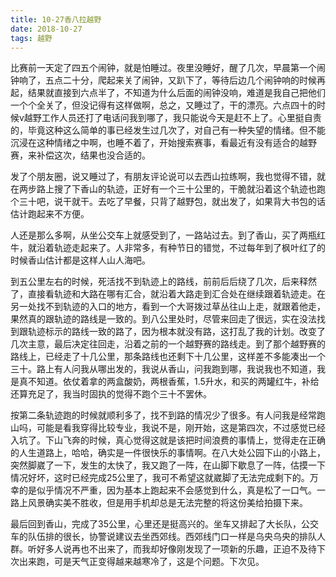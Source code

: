```yaml
---
title: 10-27香八拉越野
date: 2018-10-27
tags: 越野
---
```


比赛前一天定了四五个闹钟，就是怕睡过。夜里没睡好，醒了几次，早晨第一个闹钟响了，五点二十分，爬起来关了闹钟，又趴下了，等待后边几个闹钟响的时候再起，结果就直接到六点半了，不知道为什么后面的闹钟没响，难道是我自己把他们一个个全关了，但没记得有这样做啊，总之，又睡过了，干的漂亮。六点四十的时候v越野工作人员还打了电话问我到哪了，我只能说今天是赶不上了。心里挺自责的，毕竟这种这么简单的事已经发生过几次了，对自己有一种失望的情绪。但不能沉浸在这种情绪之中啊，也睡不着了，开始搜索赛事，看最近有没有适合的越野赛，来补偿这次，结果也没合适的。


发了个朋友圈，说又睡过了，有朋友评论说可以去西山拉练啊，我也觉得不错，就在两步路上搜了下香山的轨迹，正好有一个三十公里的，干脆就沿着这个轨迹也跑个三十吧，说干就干。去吃了早餐，只背了越野包，就出发了，如果背大书包的话估计跑起来不方便。


人还是那么多啊，从坐公交车上就感受到了，一路站过去。到了香山，买了两瓶红牛，就沿着轨迹走起来了。人非常多，有种节日的错觉，不过每年到了枫叶红了的时候香山估计都是这样人山人海吧。

到五公里左右的时候，死活找不到轨迹上的路线，前前后后绕了几次，后来释然了，直接看轨迹和大路在哪有汇合，就沿着大路走到汇合处在继续跟着轨迹走。在另一处找不到轨迹的入口的地方，看到一个大哥拨过草丛往山上走，就跟着他走，果然真的跟轨迹的路线是一致的。到八公里处时，尽管来回走了很远，实在没法找到跟轨迹标示的路线一致的路了，因为根本就没有路，这打乱了我的计划。改变了几次主意，最后决定往回走，沿着之前的一个越野赛的路线走。到了那个越野赛的路线上，已经走了十几公里，那条路线也还剩下十几公里，这样差不多能凑出一个三十。路上有人问我从哪出发的，我说从香山，问我跑到哪，我说我也不知道，我是真不知道。依仗着拿的两盒酸奶，两根香蕉，1.5升水，和买的两罐红牛，补给还算充足了，我当时固执的觉得不跑个三十不罢休。

按第二条轨迹跑的时候就顺利多了，找不到路的情况少了很多。有人问我是经常跑山吗，可能是看我穿得比较专业，我说不是，刚开始，这是第四次，不过感觉已经入坑了。下山飞奔的时候，真心觉得这就是该把时间浪费的事情上，觉得走在正确的人生道路上，哈哈，确实是一件很快乐的事情啊。在八大处公园下山的小路上，突然脚崴了一下，发生的太快了，我又跑了一阵，在山脚下歇息了一阵，估摸一下情况好坏，这时已经完成25公里了，我可不希望这就崴脚了无法完成剩下的。万幸的是似乎情况不严重，因为基本上跑起来不会感觉到什么，真是松了一口气。一路上风景确实美不胜收，但是用手机却总是无法完整的将这份美给拍摄下来。

最后回到香山，完成了35公里，心里还是挺高兴的。坐车又排起了大长队，公交车的队伍排的很长，协警说建议去坐西郊线。西郊线门口一样是乌央乌央的排队人群。听好多人说再也不出来了，而我却好像刚发现了一项新的乐趣，正迫不及待下次出来跑，可是天气正变得越来越寒冷了，这是个问题。下次见。